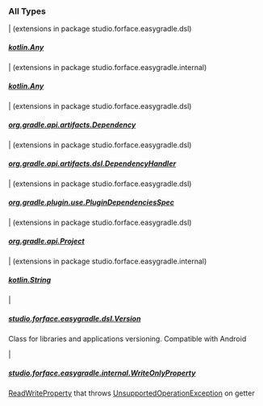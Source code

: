 

### All Types

| (extensions in package studio.forface.easygradle.dsl)

##### [kotlin.Any](../studio.forface.easygradle.dsl/kotlin.-any/index.md)


| (extensions in package studio.forface.easygradle.internal)

##### [kotlin.Any](../studio.forface.easygradle.internal/kotlin.-any/index.md)


| (extensions in package studio.forface.easygradle.dsl)

##### [org.gradle.api.artifacts.Dependency](../studio.forface.easygradle.dsl/org.gradle.api.artifacts.-dependency/index.md)


| (extensions in package studio.forface.easygradle.dsl)

##### [org.gradle.api.artifacts.dsl.DependencyHandler](../studio.forface.easygradle.dsl/org.gradle.api.artifacts.dsl.-dependency-handler/index.md)


| (extensions in package studio.forface.easygradle.dsl)

##### [org.gradle.plugin.use.PluginDependenciesSpec](../studio.forface.easygradle.dsl/org.gradle.plugin.use.-plugin-dependencies-spec/index.md)


| (extensions in package studio.forface.easygradle.dsl)

##### [org.gradle.api.Project](../studio.forface.easygradle.dsl/org.gradle.api.-project/index.md)


| (extensions in package studio.forface.easygradle.internal)

##### [kotlin.String](../studio.forface.easygradle.internal/kotlin.-string/index.md)


|

##### [studio.forface.easygradle.dsl.Version](../studio.forface.easygradle.dsl/-version/index.md)

Class for libraries and applications versioning. Compatible with Android


|

##### [studio.forface.easygradle.internal.WriteOnlyProperty](../studio.forface.easygradle.internal/-write-only-property/index.md)

[ReadWriteProperty](https://kotlinlang.org/api/latest/jvm/stdlib/kotlin.properties/-read-write-property/index.html) that throws [UnsupportedOperationException](https://kotlinlang.org/api/latest/jvm/stdlib/kotlin/-unsupported-operation-exception/index.html) on getter


